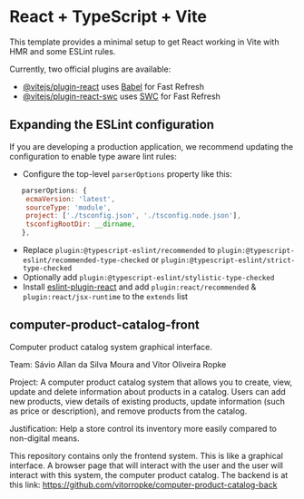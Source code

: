 # React + TypeScript + Vite

This template provides a minimal setup to get React working in Vite with HMR and some ESLint rules.

Currently, two official plugins are available:

- [@vitejs/plugin-react](https://github.com/vitejs/vite-plugin-react/blob/main/packages/plugin-react/README.md) uses [Babel](https://babeljs.io/) for Fast Refresh
- [@vitejs/plugin-react-swc](https://github.com/vitejs/vite-plugin-react-swc) uses [SWC](https://swc.rs/) for Fast Refresh

## Expanding the ESLint configuration

If you are developing a production application, we recommend updating the configuration to enable type aware lint rules:

- Configure the top-level `parserOptions` property like this:

```js
   parserOptions: {
    ecmaVersion: 'latest',
    sourceType: 'module',
    project: ['./tsconfig.json', './tsconfig.node.json'],
    tsconfigRootDir: __dirname,
   },
```

- Replace `plugin:@typescript-eslint/recommended` to `plugin:@typescript-eslint/recommended-type-checked` or `plugin:@typescript-eslint/strict-type-checked`
- Optionally add `plugin:@typescript-eslint/stylistic-type-checked`
- Install [eslint-plugin-react](https://github.com/jsx-eslint/eslint-plugin-react) and add `plugin:react/recommended` & `plugin:react/jsx-runtime` to the `extends` list

## computer-product-catalog-front
Computer product catalog system graphical interface.

Team: Sávio Allan da Silva Moura and Vitor Oliveira Ropke

Project: A computer product catalog system that allows you to create, view, update and delete information about products in a catalog. Users can add new products, view details of existing products, update information (such as price or description), and remove products from the catalog.

Justification: Help a store control its inventory more easily compared to non-digital means.

This repository contains only the frontend system. This is like a graphical interface. A browser page that will interact with the user and the user will interact with this system, the computer product catalog. The backend is at this link: https://github.com/vitorropke/computer-product-catalog-back
